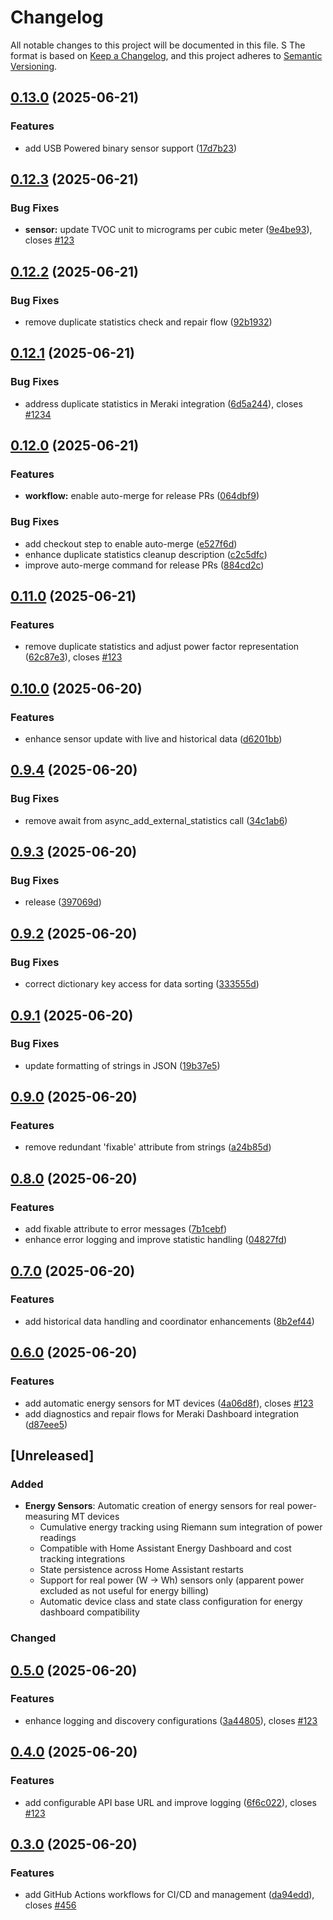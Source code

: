 # Changelog

All notable changes to this project will be documented in this file.
 S
The format is based on [Keep a Changelog](https://keepachangelog.com/en/1.0.0/),
and this project adheres to [Semantic Versioning](https://semver.org/spec/v2.0.0.html).

## [0.13.0](https://github.com/rknightion/meraki-dashboard-ha/compare/v0.12.3...v0.13.0) (2025-06-21)


### Features

* add USB Powered binary sensor support ([17d7b23](https://github.com/rknightion/meraki-dashboard-ha/commit/17d7b2337d40cb85fe7d0bf8f05f1d062010259b))

## [0.12.3](https://github.com/rknightion/meraki-dashboard-ha/compare/v0.12.2...v0.12.3) (2025-06-21)


### Bug Fixes

* **sensor:** update TVOC unit to micrograms per cubic meter ([9e4be93](https://github.com/rknightion/meraki-dashboard-ha/commit/9e4be93bf2e2103f85a7400dd682a8d47d81c5d3)), closes [#123](https://github.com/rknightion/meraki-dashboard-ha/issues/123)

## [0.12.2](https://github.com/rknightion/meraki-dashboard-ha/compare/v0.12.1...v0.12.2) (2025-06-21)


### Bug Fixes

* remove duplicate statistics check and repair flow ([92b1932](https://github.com/rknightion/meraki-dashboard-ha/commit/92b1932d316c4723913d054403620f4a5b0ea32c))

## [0.12.1](https://github.com/rknightion/meraki-dashboard-ha/compare/v0.12.0...v0.12.1) (2025-06-21)


### Bug Fixes

* address duplicate statistics in Meraki integration ([6d5a244](https://github.com/rknightion/meraki-dashboard-ha/commit/6d5a2448f0a1b9003e6eff8182bc168af4550097)), closes [#1234](https://github.com/rknightion/meraki-dashboard-ha/issues/1234)

## [0.12.0](https://github.com/rknightion/meraki-dashboard-ha/compare/v0.11.0...v0.12.0) (2025-06-21)


### Features

* **workflow:** enable auto-merge for release PRs ([064dbf9](https://github.com/rknightion/meraki-dashboard-ha/commit/064dbf9d083b66d5d29c4b11e2698ab3ccf59c89))


### Bug Fixes

* add checkout step to enable auto-merge ([e527f6d](https://github.com/rknightion/meraki-dashboard-ha/commit/e527f6dc8532218f0b8a6c8a841ffce39f6130a4))
* enhance duplicate statistics cleanup description ([c2c5dfc](https://github.com/rknightion/meraki-dashboard-ha/commit/c2c5dfcb60d97080d59e29b23d1ded8a203024f7))
* improve auto-merge command for release PRs ([884cd2c](https://github.com/rknightion/meraki-dashboard-ha/commit/884cd2c6eb981fa16b70da07f259f00b191cd40d))

## [0.11.0](https://github.com/rknightion/meraki-dashboard-ha/compare/v0.10.0...v0.11.0) (2025-06-21)


### Features

* remove duplicate statistics and adjust power factor representation ([62c87e3](https://github.com/rknightion/meraki-dashboard-ha/commit/62c87e3a05afca7b1626eb3d540233e392c2f6d0)), closes [#123](https://github.com/rknightion/meraki-dashboard-ha/issues/123)

## [0.10.0](https://github.com/rknightion/meraki-dashboard-ha/compare/v0.9.4...v0.10.0) (2025-06-20)


### Features

* enhance sensor update with live and historical data ([d6201bb](https://github.com/rknightion/meraki-dashboard-ha/commit/d6201bb81c1b00243fc2df5a39170849f9e22cca))

## [0.9.4](https://github.com/rknightion/meraki-dashboard-ha/compare/v0.9.3...v0.9.4) (2025-06-20)


### Bug Fixes

* remove await from async_add_external_statistics call ([34c1ab6](https://github.com/rknightion/meraki-dashboard-ha/commit/34c1ab6b0d159587c9647e169d5be27fb52b4d4c))

## [0.9.3](https://github.com/rknightion/meraki-dashboard-ha/compare/v0.9.2...v0.9.3) (2025-06-20)


### Bug Fixes

* release ([397069d](https://github.com/rknightion/meraki-dashboard-ha/commit/397069d449e1ce127e1467c01ece5dd9d4406d8e))

## [0.9.2](https://github.com/rknightion/meraki-dashboard-ha/compare/v0.9.1...v0.9.2) (2025-06-20)


### Bug Fixes

* correct dictionary key access for data sorting ([333555d](https://github.com/rknightion/meraki-dashboard-ha/commit/333555dfa8235a61e227fbddc1cbb1edadb0a219))

## [0.9.1](https://github.com/rknightion/meraki-dashboard-ha/compare/v0.9.0...v0.9.1) (2025-06-20)


### Bug Fixes

* update formatting of strings in JSON ([19b37e5](https://github.com/rknightion/meraki-dashboard-ha/commit/19b37e5d2ea9d3e7d36cac44aef0b6925d379281))

## [0.9.0](https://github.com/rknightion/meraki-dashboard-ha/compare/v0.8.0...v0.9.0) (2025-06-20)


### Features

* remove redundant 'fixable' attribute from strings ([a24b85d](https://github.com/rknightion/meraki-dashboard-ha/commit/a24b85d122c45b0b89e141a81f36d2b24dacb598))

## [0.8.0](https://github.com/rknightion/meraki-dashboard-ha/compare/v0.7.0...v0.8.0) (2025-06-20)


### Features

* add fixable attribute to error messages ([7b1cebf](https://github.com/rknightion/meraki-dashboard-ha/commit/7b1cebf4d3ab0ff4e9989adacf1794b41db34685))
* enhance error logging and improve statistic handling ([04827fd](https://github.com/rknightion/meraki-dashboard-ha/commit/04827fd134a2d3a463bfccf349cd11451e239329))

## [0.7.0](https://github.com/rknightion/meraki-dashboard-ha/compare/v0.6.0...v0.7.0) (2025-06-20)


### Features

* add historical data handling and coordinator enhancements ([8b2ef44](https://github.com/rknightion/meraki-dashboard-ha/commit/8b2ef444702a1afdaf98df50ac9fb1e07f3ac799))

## [0.6.0](https://github.com/rknightion/meraki-dashboard-ha/compare/v0.5.0...v0.6.0) (2025-06-20)


### Features

* add automatic energy sensors for MT devices ([4a06d8f](https://github.com/rknightion/meraki-dashboard-ha/commit/4a06d8feaba16fe2d69603296088185fed0653fb)), closes [#123](https://github.com/rknightion/meraki-dashboard-ha/issues/123)
* add diagnostics and repair flows for Meraki Dashboard integration ([d87eee5](https://github.com/rknightion/meraki-dashboard-ha/commit/d87eee563f20403964ed068f0adade1b5364d1d1))

## [Unreleased]

### Added
- **Energy Sensors**: Automatic creation of energy sensors for real power-measuring MT devices
  - Cumulative energy tracking using Riemann sum integration of power readings
  - Compatible with Home Assistant Energy Dashboard and cost tracking integrations
  - State persistence across Home Assistant restarts
  - Support for real power (W → Wh) sensors only (apparent power excluded as not useful for energy billing)
  - Automatic device class and state class configuration for energy dashboard compatibility

### Changed

## [0.5.0](https://github.com/rknightion/meraki-dashboard-ha/compare/v0.4.0...v0.5.0) (2025-06-20)


### Features

* enhance logging and discovery configurations ([3a44805](https://github.com/rknightion/meraki-dashboard-ha/commit/3a4480520f72bc77dca87b28987e911bef753516)), closes [#123](https://github.com/rknightion/meraki-dashboard-ha/issues/123)

## [0.4.0](https://github.com/rknightion/meraki-dashboard-ha/compare/v0.3.0...v0.4.0) (2025-06-20)


### Features

* add configurable API base URL and improve logging ([6f6c022](https://github.com/rknightion/meraki-dashboard-ha/commit/6f6c02223e1770771c39f845259a465d63e6861b)), closes [#123](https://github.com/rknightion/meraki-dashboard-ha/issues/123)

## [0.3.0](https://github.com/rknightion/meraki-dashboard-ha/compare/v0.2.1...v0.3.0) (2025-06-20)


### Features

* add GitHub Actions workflows for CI/CD and management ([da94edd](https://github.com/rknightion/meraki-dashboard-ha/commit/da94edd031edfe8643e74d246c1ed0a45bc01f2f)), closes [#456](https://github.com/rknightion/meraki-dashboard-ha/issues/456)
